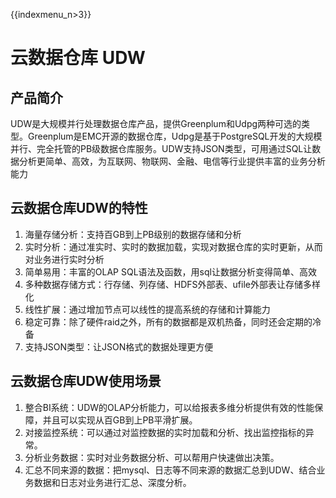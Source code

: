 {{indexmenu_n>3}}

# 云数据仓库 UDW

## 产品简介

UDW是大规模并行处理数据仓库产品，提供Greenplum和Udpg两种可选的类型。Greenplum是EMC开源的数据仓库，Udpg是基于PostgreSQL开发的大规模并行、完全托管的PB级数据仓库服务。UDW支持JSON类型，可用通过SQL让数据分析更简单、高效，为互联网、物联网、金融、电信等行业提供丰富的业务分析能力

## 云数据仓库UDW的特性

1.  海量存储分析：支持百GB到上PB级别的数据存储和分析
2.  实时分析：通过准实时、实时的数据加载，实现对数据仓库的实时更新，从而对业务进行实时分析
3.  简单易用：丰富的OLAP SQL语法及函数，用sql让数据分析变得简单、高效
4.  多种数据存储方式：行存储、列存储、HDFS外部表、ufile外部表让存储多样化
5.  线性扩展：通过增加节点可以线性的提高系统的存储和计算能力
6.  稳定可靠：除了硬件raid之外，所有的数据都是双机热备，同时还会定期的冷备
7.  支持JSON类型：让JSON格式的数据处理更方便

## 云数据仓库UDW使用场景

1.  整合BI系统：UDW的OLAP分析能力，可以给报表多维分析提供有效的性能保障，并且可以实现从百GB到上PB平滑扩展。
2.  对接监控系统：可以通过对监控数据的实时加载和分析、找出监控指标的异常。
3.  分析业务数据：实时对业务数据分析、可以帮用户快速做出决策。
4.  汇总不同来源的数据：把mysql、日志等不同来源的数据汇总到UDW、结合业务数据和日志对业务进行汇总、深度分析。
